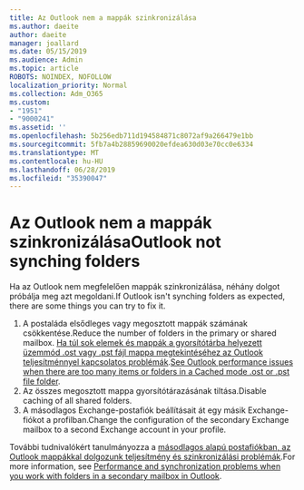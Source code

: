 ```yaml
---
title: Az Outlook nem a mappák szinkronizálása
ms.author: daeite
author: daeite
manager: joallard
ms.date: 05/15/2019
ms.audience: Admin
ms.topic: article
ROBOTS: NOINDEX, NOFOLLOW
localization_priority: Normal
ms.collection: Adm_O365
ms.custom:
- "1951"
- "9000241"
ms.assetid: ''
ms.openlocfilehash: 5b256edb711d194584871c8072af9a266479e1bb
ms.sourcegitcommit: 5fb7a4b28859690020efdea630d03e70cc0e6334
ms.translationtype: MT
ms.contentlocale: hu-HU
ms.lasthandoff: 06/28/2019
ms.locfileid: "35390047"
---
```

# <a name="outlook-not-synching-folders"></a><span data-ttu-id="ef682-102">Az Outlook nem a mappák szinkronizálása</span><span class="sxs-lookup"><span data-stu-id="ef682-102">Outlook not synching folders</span></span>

<span data-ttu-id="ef682-103">Ha az Outlook nem megfelelően mappák szinkronizálása, néhány dolgot próbálja meg azt megoldani.</span><span class="sxs-lookup"><span data-stu-id="ef682-103">If Outlook isn't synching folders as expected, there are some things you can try to fix it.</span></span>

1. <span data-ttu-id="ef682-104">A postaláda elsődleges vagy megosztott mappák számának csökkentése.</span><span class="sxs-lookup"><span data-stu-id="ef682-104">Reduce the number of folders in the primary or shared mailbox.</span></span> <span data-ttu-id="ef682-105">[Ha túl sok elemek és mappák a gyorsítótárba helyezett üzemmód .ost vagy .pst fájl mappa megtekintéséhez az Outlook teljesítménnyel kapcsolatos problémák](https://support.microsoft.com/help/2768656).</span><span class="sxs-lookup"><span data-stu-id="ef682-105">[See Outlook performance issues when there are too many items or folders in a Cached mode .ost or .pst file folder](https://support.microsoft.com/help/2768656).</span></span>
2. <span data-ttu-id="ef682-106">Az összes megosztott mappa gyorsítótárazásának tiltása.</span><span class="sxs-lookup"><span data-stu-id="ef682-106">Disable caching of all shared folders.</span></span>
3. <span data-ttu-id="ef682-107">A másodlagos Exchange-postafiók beállításait át egy másik Exchange-fiókot a profilban.</span><span class="sxs-lookup"><span data-stu-id="ef682-107">Change the configuration of the secondary Exchange mailbox to a second Exchange account in your profile.</span></span>

<span data-ttu-id="ef682-108">További tudnivalókért tanulmányozza a [másodlagos alapú postafiókban, az Outlook mappákkal dolgozunk teljesítmény és szinkronizálási problémák](https://support.microsoft.com/help/3115602).</span><span class="sxs-lookup"><span data-stu-id="ef682-108">For more information, see [Performance and synchronization problems when you work with folders in a secondary mailbox in Outlook](https://support.microsoft.com/help/3115602).</span></span>